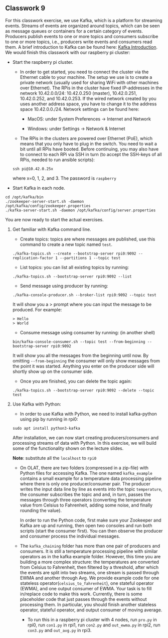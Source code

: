 
## Classwork 9


For this classwork exercise, we use Kafka, which is a platform for streaming events. Streams of
events are organized around topics, which can be seen as message queues or containers for a certain
category of events. Producers publish events to one or more topics and consumers subscribe to one or
more topics, i.e., producers write events and consumers read them. A brief introduction to Kafka can
be found here: [Kafka Introduction](https://kafka.apache.org/intro). We would finish this classwork with our raspberry pi
cluster:


- Start the raspberry pi cluster.

    - In order to get started, you need to connect the cluster via the Ethernet cable to your machine. The setup we use is to create a private network (usually used for sharing WiFi with other machines over Ethernet). The RPis in the cluster have fixed IP-addresses in the network 10.42.0.0/24: 10.42.0.250 (master), 10.42.0.251, 10.42.0.252, and 10.42.0.253. If the wired network created by you uses another address space, you have to change it to the address space 10.42.0.0./24. Network settings can be found here:

        - MacOS: under System Preferences → Internet and Network

        - Windows: under Settings → Network & Internet

    - The RPis in the clusters are powered over Ethernet (PoE), which means that you only have to plug in the switch. You need to wait a bit until all RPis have booted. Before continuing, you may also have to connect to each RPi via SSH in turn (to accept the SSH-keys of all RPis, needed to run ansible scripts):
    ```
    ssh pi@10.42.0.25x
    ```
    where x=0, 1, 2, and 3. The password is `raspberry`

- Start Kafka in each node.
```
cd /opt/kafka/bin
./zookeeper-server-start.sh -daemon /opt/kafka/config/zookeeper.properties
./kafka-server-start.sh -daemon /opt/kafka/config/server.properties
```

You are now ready to start the actual exercises.

1. Get familiar with Kafka command line.

    - Create topics: topics are where messages are published, use this command to create a new topic named `test`.
    ```
    ./kafka-topics.sh --create --bootstrap-server rpi0:9092 --replication-factor 1 --partitions 1 --topic test
    ```

    - List topics: you can list all existing topics by running:
    ```
    ./kafka-topics.sh --bootstrap-server rpi0:9092 --list
    ```

    - Send message using producer by running:
    ```
    ./kafka-console-producer.sh --broker-list rpi0:9092 --topic test
    ```
    It will show you a > prompt where you can input the message to be produced. For example:
    ```
    > Hello
    > World
    ```

    - Consume message using consumer by running: (in another shell)
    ```
    bin/kafka-console-consumer.sh --topic test --from-beginning --bootstrap-server rpi0:9092
    ```
    It will show you all the messages from the beginning until now. By omitting `--from-beginning` the consumer will only show messages from the point it was started. Anything you enter on the producer side will shortly show up on the consumer side.

    - Once you are finished, you can delete the topic again:
    ```
    ./kafka-topics.sh --bootstrap-server rpi0:9092 --delete --topic test
    ```

2. Use Kafka with Python:

    - In order to use Kafka with Python, we need to install kafka-python using pip by running in rpi0:
    ```
    sudo apt install python3-kafka
    ```
    After installation, we can now start creating producers/consumers and processing streams of data with Python. In this exercise, we will build some of the functionality shown on the lecture slides.

    **Note**: substitute all the `localhost` to `rpi0`

    - On OLAT, there are two folders (compressed in a zip-file) with Python files for accessing Kafka. The one named `kafka_example` contains a small example for a temperature data processing pipeline where there is only one producer/consumer pair. The producer writes the input data line by line as events into the topic `temperature`, the consumer subscribes the topic and and, in turn, passes the messages through three operators (converting the temperature value from Celsius to Fahrenheit, adding some noise, and finally rounding the value).

        In order to run the Python code, first make sure your Zookeeper and Kafka are up and running, then open two consoles and run both scripts (start the consumer first). You can then observe the producer and consumer process the individual messages.

    - The `kafka_chaining` folder has more than one pair of producers and consumers. It is still a temperature processing pipeline with similar operators as in the kafka example folder. However, this time you are building a more complex structure: the temperatures are converted from Celsius to Fahrenheit, then filtered by a threshold, after which the events are split into two streams, one stream is passed through EWMA and another through Avg. We provide example code for one stateless operator(`celsius_to_fahrenheit`), one stateful operator (EWMA), and one output consumer of EWMA. Your task is to fill in/replace code to make this work. Currently, there is some placeholder code that just passes through the events without processing them. In particular, you should finish another stateless operator, stateful operator, and output consumer of moving average.

        - To run this in a raspberry pi cluster with 4 nodes, run `pro.py` in rpi0, run `con1.py` in rpi1, run `con2.py` and `out_ewma.py` in rpi2, run `con3.py` and `out_avg.py` in rpi3.




